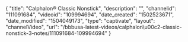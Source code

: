 {
    "title": "Calphalon&reg; Classic Nonstick",
    "description": "",
    "channelid": "111091684",
    "videoid": "109994694",
    "date_created": "1502523671",
    "date_modified": "1504049173",
    "type": "captivate",
    "layout": "channelVideo",
    "url": "\/bbbusa-latest-videos\/calphalon\u00c2-classic-nonstick-3-notes\/111091684-109994694"
}